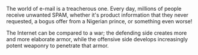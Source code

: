 The world of e-mail is a treacherous one. Every day, millions of people
receive unwanted SPAM, whether it's product information that they never
requested, a bogus offer from a Nigerian prince, or something even
worse!

The Internet can be compared to a war; the defending side creates more
and more elaborate armor, while the offensive side develops increasingly
potent weaponry to penetrate that armor.

